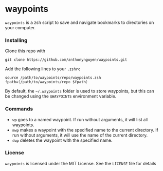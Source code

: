 # waypoints

`waypoints` is a zsh script to save and navigate bookmarks to directories on your computer.

### Installing
Clone this repo with
```
git clone https://github.com/anthonynguyen/waypoints.git
```
Add the following lines to your `.zshrc`
```
source /path/to/waypoints/repo/waypoints.zsh
fpath=(/path/to/waypoints/repo $fpath)
```
By default, the `~/.waypoints` folder is used to store waypoints, but this can be changed using the `$WAYPOINTS` environment variable.

### Commands
* `wp` goes to a named waypoint. If run without arguments, it will list all waypoints.
* `mwp` makes a waypoint with the specified name to the current directory. If run without arguments, it will use the name of the current directory.
* `dwp` deletes the waypoint with the specified name.

### License
`waypoints` is licensed under the MIT License. See the `LICENSE` file for details
